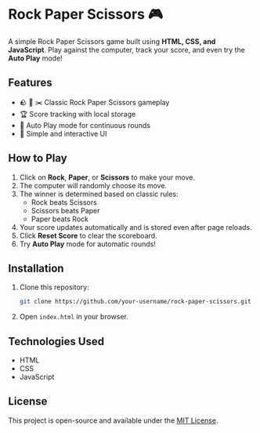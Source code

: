 # Rock Paper Scissors 🎮

A simple Rock Paper Scissors game built using **HTML, CSS, and JavaScript**. Play against the computer, track your score, and even try the **Auto Play** mode!

## Features
- 🪨 📄 ✂️ Classic Rock Paper Scissors gameplay
- 🏆 Score tracking with local storage
- 🔄 Auto Play mode for continuous rounds
- 🎨 Simple and interactive UI

## How to Play
1. Click on **Rock**, **Paper**, or **Scissors** to make your move.
2. The computer will randomly choose its move.
3. The winner is determined based on classic rules:
   - Rock beats Scissors
   - Scissors beats Paper
   - Paper beats Rock
4. Your score updates automatically and is stored even after page reloads.
5. Click **Reset Score** to clear the scoreboard.
6. Try **Auto Play** mode for automatic rounds!

## Installation
1. Clone this repository:
   ```sh
   git clone https://github.com/your-username/rock-paper-scissors.git
   ```
2. Open `index.html` in your browser.

## Technologies Used
- HTML
- CSS
- JavaScript

## License
This project is open-source and available under the [MIT License](LICENSE).
